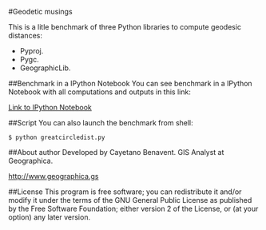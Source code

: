 #Geodetic musings

This is a litle benchmark of three Python libraries to compute geodesic distances:
- Pyproj.
- Pygc.
- GeographicLib.


##Benchmark in a IPython Notebook
You can see benchmark in a IPython Notebook with all computations and outputs in this link:

[Link to IPython Notebook](http://nbviewer.ipython.org/github/cayetanobv/GeodeticMusings/blob/master/notebook/GeodeticMusings.ipynb)


##Script
You can also launch the benchmark from shell:

```
$ python greatcircledist.py
```

##About author
Developed by Cayetano Benavent.
GIS Analyst at Geographica.

http://www.geographica.gs

##License
This program is free software; you can redistribute it and/or modify
it under the terms of the GNU General Public License as published by
the Free Software Foundation; either version 2 of the License, or
(at your option) any later version.
